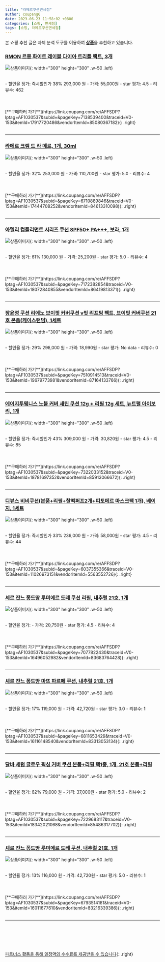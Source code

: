 ```yaml
---
title: "라메르쿠션면세점"
author: coupang6
date: 2023-06-23 11:58:02 +0800
categories: [쇼핑, 면세점]
tags: [쇼핑, 라메르쿠션면세점]
---
```


본 쇼핑 추천 글은 자체 분석 도구를 이용하여 [**상품**](https://link.coupang.com/a/bao1ui)을 추천하고 있습니다.

### [RMON 르몽 화이트 레이블 다이아 트리플 팩트, 3개](https://link.coupang.com/re/AFFSDP?lptag=AF1030537&subid=&pageKey=7138539400&traceid=V0-153&itemId=17917720486&vendorItemId=85080367182)

![상품이미지](https://thumbnail6.coupangcdn.com/thumbnails/remote/230x230ex/image/vendor_inventory/5ea4/2ab253bfff62869063ad8c5680d413651804078952c375fdf86e34607b12.png){: width="300" height="300" .w-50 .left}


<br>
- 할인율 정가: 즉시할인가 38%  293,000   원
- 가격: 55,000원
- star 평가: 4.5
- 리뷰수: 462
<br>
<br>
<br>
<br>
[**구매하러 가기**](https://link.coupang.com/re/AFFSDP?lptag=AF1030537&subid=&pageKey=7138539400&traceid=V0-153&itemId=17917720486&vendorItemId=85080367182){: .right}
<br>
<br>

---

### [라메르 크렘 드 라 메르, 1개, 30ml](https://link.coupang.com/re/AFFSDP?lptag=AF1030537&subid=&pageKey=6710889846&traceid=V0-153&itemId=17444708252&vendorItemId=84613310098)

![상품이미지](https://thumbnail8.coupangcdn.com/thumbnails/remote/230x230ex/image/vendor_inventory/35a8/d6a00cb4d9ba275943844a153a778627799846a3e562cd3f46cd8d4ade45.JPG){: width="300" height="300" .w-50 .left}


<br>
- 할인율 정가: 32%  253,000   원
- 가격: 110,700원
- star 평가: 5.0
- 리뷰수: 4
<br>
<br>
<br>
<br>
[**구매하러 가기**](https://link.coupang.com/re/AFFSDP?lptag=AF1030537&subid=&pageKey=6710889846&traceid=V0-153&itemId=17444708252&vendorItemId=84613310098){: .right}
<br>
<br>

---

### [아멜리 컴플리먼트 시리즈 쿠션 SPF50+ PA+++, 보라, 1개](https://link.coupang.com/re/AFFSDP?lptag=AF1030537&subid=&pageKey=7172382854&traceid=V0-153&itemId=18072840855&vendorItemId=86419813371)

![상품이미지](https://thumbnail8.coupangcdn.com/thumbnails/remote/230x230ex/image/retail/images/674785597799464-afba5c46-bef9-4147-bf42-ceabbfd5074a.jpg){: width="300" height="300" .w-50 .left}


<br>
- 할인율 정가: 61%  130,000   원
- 가격: 25,200원
- star 평가: 5.0
- 리뷰수: 4
<br>
<br>
<br>
<br>
[**구매하러 가기**](https://link.coupang.com/re/AFFSDP?lptag=AF1030537&subid=&pageKey=7172382854&traceid=V0-153&itemId=18072840855&vendorItemId=86419813371){: .right}
<br>
<br>

---

### [장윤정 쿠션 리에노 브이핏 커버쿠션 v핏 리프팅 팩트, 브이핏 커버쿠션 21호 본품(케이스랜덤), 1세트](https://link.coupang.com/re/AFFSDP?lptag=AF1030537&subid=&pageKey=7510914513&traceid=V0-153&itemId=19679773981&vendorItemId=87164133766)

![상품이미지](https://thumbnail7.coupangcdn.com/thumbnails/remote/230x230ex/image/vendor_inventory/9cf0/17b6f4ad40930a78f4b09e0070317118111ff4577f6105ffb79de6c96fe3.jpg){: width="300" height="300" .w-50 .left}


<br>
- 할인율 정가: 29%  298,000   원
- 가격: 18,990원
- star 평가: No data
- 리뷰수: 0
<br>
<br>
<br>
<br>
[**구매하러 가기**](https://link.coupang.com/re/AFFSDP?lptag=AF1030537&subid=&pageKey=7510914513&traceid=V0-153&itemId=19679773981&vendorItemId=87164133766){: .right}
<br>
<br>

---

### [에이지투웨니스 노블 커버 새틴 쿠션 12g + 리필 12g 세트, 뉴트럴 아이보리, 1개](https://link.coupang.com/re/AFFSDP?lptag=AF1030537&subid=&pageKey=7322033152&traceid=V0-153&itemId=18781697352&vendorItemId=85913066672)

![상품이미지](https://thumbnail9.coupangcdn.com/thumbnails/remote/230x230ex/image/retail/images/2023/05/09/9/2/a0b3e233-e74d-4c0b-9b78-fe43f4d0f1b8.jpg){: width="300" height="300" .w-50 .left}


<br>
- 할인율 정가: 즉시할인가 43%  309,000   원
- 가격: 30,820원
- star 평가: 4.5
- 리뷰수: 85
<br>
<br>
<br>
<br>
[**구매하러 가기**](https://link.coupang.com/re/AFFSDP?lptag=AF1030537&subid=&pageKey=7322033152&traceid=V0-153&itemId=18781697352&vendorItemId=85913066672){: .right}
<br>
<br>

---

### [디뷰스 비비쿠션(본품+리필+찰떡퍼프2개+피토메르 마스크팩 1개), 베이지, 1세트](https://link.coupang.com/re/AFFSDP?lptag=AF1030537&subid=&pageKey=6037355366&traceid=V0-153&itemId=11026973151&vendorItemId=5563552726)

![상품이미지](https://thumbnail9.coupangcdn.com/thumbnails/remote/230x230ex/image/vendor_inventory/1fb0/109de390955af8a80527bb28ff0197acefd256fe5675620eabe09705bc14.jpg){: width="300" height="300" .w-50 .left}


<br>
- 할인율 정가: 즉시할인가 33%  239,000   원
- 가격: 58,000원
- star 평가: 4.5
- 리뷰수: 44
<br>
<br>
<br>
<br>
[**구매하러 가기**](https://link.coupang.com/re/AFFSDP?lptag=AF1030537&subid=&pageKey=6037355366&traceid=V0-153&itemId=11026973151&vendorItemId=5563552726){: .right}
<br>
<br>

---

### [셰르 잔느 퐁드땅 루미에르 도레 쿠션 리필, 내추럴 21호, 1개](https://link.coupang.com/re/AFFSDP?lptag=AF1030537&subid=&pageKey=7077822430&traceid=V0-153&itemId=16496052982&vendorItemId=83683764428)

![상품이미지](https://thumbnail8.coupangcdn.com/thumbnails/remote/230x230ex/image/vendor_inventory/7a0e/33b525fc07d30fef0d9da46b450dd93c78916a5615ccd3e1861eb003caf1.png){: width="300" height="300" .w-50 .left}


<br>
- 할인율 정가: 
- 가격: 20,750원
- star 평가: 4.5
- 리뷰수: 4
<br>
<br>
<br>
<br>
[**구매하러 가기**](https://link.coupang.com/re/AFFSDP?lptag=AF1030537&subid=&pageKey=7077822430&traceid=V0-153&itemId=16496052982&vendorItemId=83683764428){: .right}
<br>
<br>

---

### [셰르 잔느 퐁드땅 마뜨 파르페 쿠션, 내추럴 21호, 1개](https://link.coupang.com/re/AFFSDP?lptag=AF1030537&subid=&pageKey=6811653429&traceid=V0-153&itemId=16116148540&vendorItemId=83313053134)

![상품이미지](https://thumbnail8.coupangcdn.com/thumbnails/remote/230x230ex/image/vendor_inventory/0c51/e03b1ccf835a0ae3e785d54e26b0cc5e3efcae0288bd570bab32b2f9b6ec.jpg){: width="300" height="300" .w-50 .left}


<br>
- 할인율 정가: 17%  119,000   원
- 가격: 42,720원
- star 평가: 3.0
- 리뷰수: 1
<br>
<br>
<br>
<br>
[**구매하러 가기**](https://link.coupang.com/re/AFFSDP?lptag=AF1030537&subid=&pageKey=6811653429&traceid=V0-153&itemId=16116148540&vendorItemId=83313053134){: .right}
<br>
<br>

---

### [달바 세럼 글로우 픽싱 커버 쿠션 본품+리필 택1종, 1개, 21호 본품+리필](https://link.coupang.com/re/AFFSDP?lptag=AF1030537&subid=&pageKey=7229683117&traceid=V0-153&itemId=18342021068&vendorItemId=85486317702)

![상품이미지](https://thumbnail7.coupangcdn.com/thumbnails/remote/230x230ex/image/vendor_inventory/0197/1497b795017cbef39e52cf79a2ec6525a4c9eb80e7da9eb42ab3dfd8d255.jpg){: width="300" height="300" .w-50 .left}


<br>
- 할인율 정가: 62%  79,000   원
- 가격: 37,000원
- star 평가: 5.0
- 리뷰수: 2
<br>
<br>
<br>
<br>
[**구매하러 가기**](https://link.coupang.com/re/AFFSDP?lptag=AF1030537&subid=&pageKey=7229683117&traceid=V0-153&itemId=18342021068&vendorItemId=85486317702){: .right}
<br>
<br>

---

### [셰르 잔느 퐁드땅 루미에르 도레 쿠션, 내추럴 21호, 1개](https://link.coupang.com/re/AFFSDP?lptag=AF1030537&subid=&pageKey=6793514181&traceid=V0-153&itemId=16011677610&vendorItemId=83216339386)

![상품이미지](https://thumbnail8.coupangcdn.com/thumbnails/remote/230x230ex/image/vendor_inventory/42e6/f58d22fec997a256fdcc25c1aa7b665fe8b6e030293947ac0ffb769cee19.jpg){: width="300" height="300" .w-50 .left}


<br>
- 할인율 정가: 13%  116,000   원
- 가격: 42,720원
- star 평가: 5.0
- 리뷰수: 1
<br>
<br>
<br>
<br>
[**구매하러 가기**](https://link.coupang.com/re/AFFSDP?lptag=AF1030537&subid=&pageKey=6793514181&traceid=V0-153&itemId=16011677610&vendorItemId=83216339386){: .right}
<br>
<br>

---
<br><br><br><br><br> [파트너스 활동을 통해 일정액의 수수료를 제공받을 수 있습니다](https://link.coupang.com/a/bao1ui){: .right}